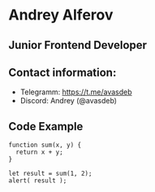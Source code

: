 # **Andrey Alferov**
## Junior Frontend Developer
## Contact information:
* Telegramm: https://t.me/avasdeb
* Discord: Andrey (@avasdeb)

## Code Example
```
function sum(x, y) {
  return x + y;
}

let result = sum(1, 2);
alert( result );
```